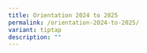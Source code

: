 ```yaml
---
title: Orientation 2024 to 2025
permalink: /orientation-2024-to-2025/
variant: tiptap
description: ""
---
```

